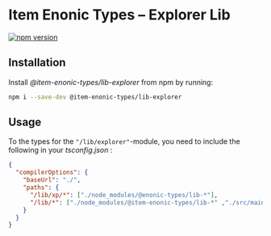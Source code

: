 # Item Enonic Types – Explorer Lib

[![npm version](https://badge.fury.io/js/@item-enonic-types%2Flib-explorer.svg)](https://badge.fury.io/js/@item-enonic-types%2Flib-explorer)

## Installation

Install *@item-enonic-types/lib-explorer* from npm by running:

```bash
npm i --save-dev @item-enonic-types/lib-explorer
```

## Usage

To the types for the `"/lib/explorer"`-module, you need to include the following in your *tsconfig.json* :

```json
{
  "compilerOptions": {
    "baseUrl": "./",
    "paths": {
      "/lib/xp/*": ["./node_modules/@enonic-types/lib-*"],
      "/lib/*": ["./node_modules/@item-enonic-types/lib-*" ,"./src/main/resources/lib/*"]
    }
  }
}
```